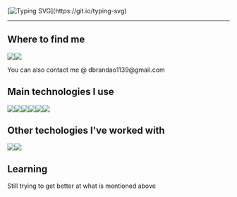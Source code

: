 [![Typing SVG](https://readme-typing-svg.herokuapp.com?font='Source+Code+Pro'&size=24&duration=4000&color=F7F7F7&vCenter=true&width=500&lines=%3E+echo+Hello!+%3E%3E+your.screen;Hello!)](https://git.io/typing-svg)
<hr>

<h2>Where to find me</h2>
<div style="display:flex;">
  <a href="www.google.com"><img src="https://img.shields.io/badge/LinkedIn-0077B5?style=for-the-badge&logo=linkedin&logoColor=white" /></a>
  <img src="https://img.shields.io/badge/Discord-5865F2?style=for-the-badge&logo=discord&logoColor=white" />
</div>
<p>You can also contact me @ dbrandao1139@gmail.com</p>


<h2>Main technologies I use</h2>
<div style="display: flex;">
  <img src="https://img.shields.io/badge/HTML5-E34F26?style=for-the-badge&logo=html5&logoColor=white" />
  <img src="https://img.shields.io/badge/CSS3-1572B6?style=for-the-badge&logo=css3&logoColor=white" />
  <img src="https://img.shields.io/badge/JavaScript-323330?style=for-the-badge&logo=javascript&logoColor=F7DF1E" />
  <img src="https://img.shields.io/badge/React-20232A?style=for-the-badge&logo=react&logoColor=61DAFB" />
  <img src="https://img.shields.io/badge/Python-FFD43B?style=for-the-badge&logo=python&logoColor=blue" />
  <img src="https://img.shields.io/badge/MySQL-005C84?style=for-the-badge&logo=mysql&logoColor=white" />
</div>

<h2>Other techologies I've worked with</h2>
<div style="display: flex;">
  <img src="https://img.shields.io/badge/Shell_Script-121011?style=for-the-badge&logo=gnu-bash&logoColor=white" />
  <img src="https://img.shields.io/badge/Arduino-00979D?style=for-the-badge&logo=Arduino&logoColor=white" />
</div>

<h2>Learning</h2>
<p>Still trying to get better at what is mentioned above</p>
